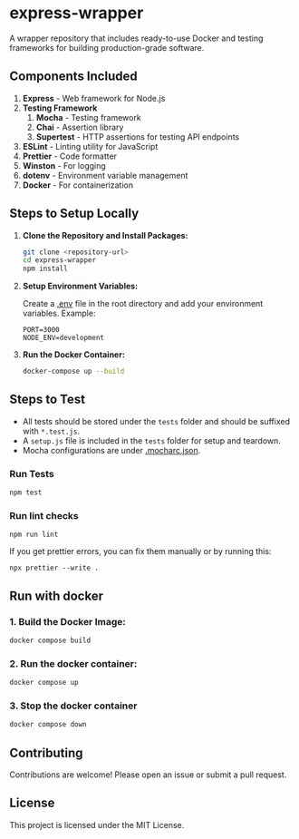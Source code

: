 # express-wrapper

A wrapper repository that includes ready-to-use Docker and testing frameworks for building production-grade software.

## Components Included

1. **Express** - Web framework for Node.js
2. **Testing Framework**
    1. **Mocha** - Testing framework
    2. **Chai** - Assertion library
    3. **Supertest** - HTTP assertions for testing API endpoints
3. **ESLint** - Linting utility for JavaScript
4. **Prettier** - Code formatter
5. **Winston** - For logging
6. **dotenv** - Environment variable management
7. **Docker** - For containerization


## Steps to Setup Locally

1. **Clone the Repository and Install Packages:**

    ```sh
    git clone <repository-url>
    cd express-wrapper
    npm install
    ```

2. **Setup Environment Variables:**

    Create a [.env](http://_vscodecontentref_/2) file in the root directory and add your environment variables. Example:

    ```env
    PORT=3000
    NODE_ENV=development
    ```

3. **Run the Docker Container:**

    ```sh
    docker-compose up --build
    ```

## Steps to Test

- All tests should be stored under the `tests` folder and should be suffixed with `*.test.js`.
- A `setup.js` file is included in the `tests` folder for setup and teardown.
- Mocha configurations are under [.mocharc.json](http://_vscodecontentref_/1).

### Run Tests

```sh
npm test
```

### Run lint checks
```
npm run lint
```

If you get prettier errors, you can fix them manually or by running this:

```
npx prettier --write .
```

## Run with docker

### 1. Build the Docker Image:

```sh
docker compose build
```

### 2. Run the docker container:

```sh
docker compose up
```

### 3. Stop the docker container

```sh
docker compose down
```

## Contributing
Contributions are welcome! Please open an issue or submit a pull request.

## License
This project is licensed under the MIT License.